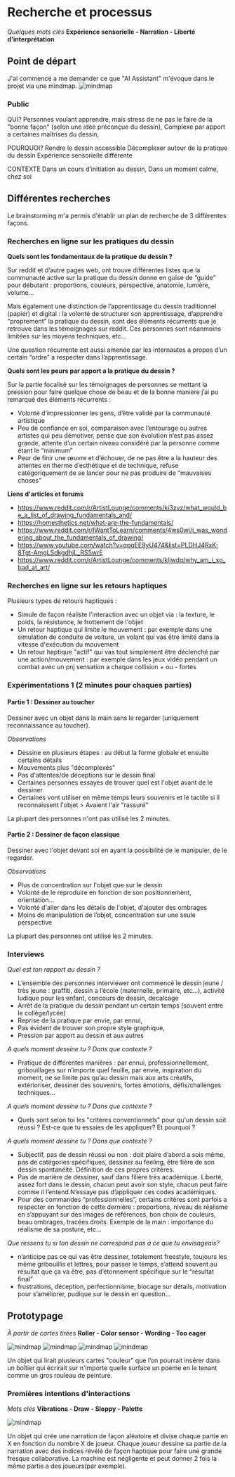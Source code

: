 # Recherche et processus

*Quelques mots clés*
**Expérience sensorielle - Narration - Liberté d'interprétation**

## Point de départ

J'ai commencé a me demander ce que "AI Assistant" m'évoque dans le projet via une mindmap.
![mindmap](/process/2023-10-20/mindmap-v1.jpg)

### Public

QUI?
Personnes voulant apprendre, mais stress de ne pas le faire de la "bonne façon" (selon une idée préconçue du dessin),
Complexe par apport a certaines maîtrises du dessin,

POURQUOI?
Rendre le dessin accessible
Décomplexer autour de la pratique du dessin
Expérience sensorielle différente

CONTEXTE
Dans un cours d’initiation au dessin,
Dans un moment calme, chez soi

## Différentes recherches

Le brainstorming m'a permis d'établir un plan de recherche de 3 différentes façons.

### Recherches en ligne sur les pratiques du dessin

**Quels sont les fondamentaux de la pratique du dessin ?**

Sur reddit et d’autre pages web, ont trouve différentes listes que la communauté active sur la pratique du dessin donne en guise de “guide” pour débutant : proportions, couleurs, perspective, anatomie, lumière, volume...

Mais également une distinction de l’apprentissage du dessin traditionnel (papier) et digital : la volonté de structurer son apprentissage, d’apprendre “proprement” la pratique du dessin, sont des éléments récurrents que je retrouve dans les témoignages sur reddit. Ces personnes sont néanmoins limitées sur les moyens techniques, etc...

Une question récurrente est aussi amenée par les internautes a propos d’un certain “ordre” a respecter dans l’apprentissage.

**Quels sont les peurs par apport a la pratique du dessin ?**

Sur la partie focalisé sur les témoignages de personnes se mettant la pression pour faire quelque chose de beau et de la bonne manière j’ai pu remarqué des éléments récurrents : 
- Volonté d’impressionner les gens, d’être validé par la   communauté artistique
- Peu de confiance en soi, comparaison avec l’entourage ou autres artistes qui peu démotiver, pense que son évolution n’est pas assez grande, attente d’un certain niveau considéré par la personne comme étant le “minimum”
- Peur de finir une œuvre et d’échouer, de ne pas être a la hauteur des attentes en therme d’esthétique et de technique, refuse catégoriquement de se lancer pour ne pas produire de “mauvaises choses” 

**Liens d'articles et forums**
- https://www.reddit.com/r/ArtistLounge/comments/ki3zvz/what_would_be_a_list_of_drawing_fundamentals_and/
- https://homesthetics.net/what-are-the-fundamentals/
- https://www.reddit.com/r/IWantToLearn/comments/4ws0wj/i_was_wondering_about_the_fundamentals_of_drawing/
- https://www.youtube.com/watch?v=qpqEE9yU474&list=PLDHJ4RxK-8Tgt-AmgLSdkgdhjL_RS5wrE
- https://www.reddit.com/r/ArtistLounge/comments/kljwdq/why_am_i_so_bad_at_art/

### Recherches en ligne sur les retours haptiques

Plusieurs types de retours haptiques :
- Simule de façon réaliste l'interaction avec un objet via : la texture, le poids, la résistance, le frottement de l'objet
- Un retour haptique qui limite le mouvement : par exemple dans une simulation de conduite de voiture, un volant qui vas être limité dans la vitesse d'exécution du mouvement
- Un retour haptique "actif" qui vas tout simplement être déclenché par une action/mouvement : par exemple dans les jeux vidéo pendant un combat avec un pnj sensation a chaque collision + ou - fortes

### Expérimentations 1 (2 minutes pour chaques parties)

#### Partie 1 : Dessiner au toucher

Dessiner avec un objet dans la main sans le regarder (uniquement reconnaissance au toucher).

*Observations*
- Dessine en plusieurs étapes : au début la forme globale et ensuite certains détails
- Mouvements plus "décomplexés"
- Pas d'attentes/de déceptions sur le dessin final
- Certaines personnes essayes de trouver quel est l'objet avant de le dessiner
- Certaines vont utiliser en même temps leurs souvenirs et le tactile si il reconnaissent l'objet > Avaient l'air "rassuré"

La plupart des personnes n'ont pas utilisé les 2 minutes.
#### Partie 2 : Dessiner de façon classique

Dessiner avec l'objet devant soi en ayant la possibilité de le manipuler, de le regarder.

*Observations*
- Plus de concentration sur l'objet que sur le dessin
- Volonté de le reproduire en fonction de son positionnement, orientation...
- Volonté d'aller dans les détails de l'objet, d'ajouter des ombrages
- Moins de manipulation de l’objet, concentration sur une seule perspective

La plupart des personnes ont utilisé les 2 minutes.

### Interviews

*Quel est ton rapport au dessin ?*
- L’ensemble des personnes interviewer ont commencé le dessin jeune / très jeune : graffiti, dessin a l’école (maternelle, primaire, etc...), activité ludique pour les enfant, concours de dessin, decalcage
- Arrêt de la pratique du dessin pendant un certain temps (souvent entre le collège/lycée)
- Reprise de la pratique par envie, par ennui,
- Pas évident de trouver son propre style graphique,
- Pression par apport au dessin et aux autres

*A quels moment dessine tu ? Dans que contexte ?*
- Pratique de différentes manières : par ennui, professionnellement,  gribouillages sur n’importe quel feuille, par envie, inspiration du moment, ne se limite pas qu’au dessin mais aux arts créatifs, extérioriser, dessiner des souvenirs, fortes émotions, défis/challenges techniques...

*A quels moment dessine tu ? Dans que contexte ?*
- Quels sont selon toi les "critères conventionnels" pour qu'un dessin soit réussi ? Est-ce que tu essaies de les appliquer? Et pourquoi ?

*A quels moment dessine tu ? Dans que contexte ?*
- Subjectif, pas de dessin réussi ou non : doit plaire d’abord a sois même, pas de catégories spécifiques, dessiner au feeling, être fière de son dessin spontanéité. Définition de ces propres critères.
- Pas de manière de dessiner, sauf dans filière très académique. Liberté, assez fort dans le dessin, chacun peut avoir son style, chacun peut faire comme il l’entend.N’essaye pas d’appliquer ces codes académiques.
- Pour des commandes “professionnelles”, certains critères sont parfois a respecter en fonction de cette dernière : proportions, niveau de réalisme en s’appuyant sur des images de références, bon choix de couleurs, beau ombrages, tracées droits. Exemple de la main : importance du réalisme de sa posture, etc...

*Que ressens tu si ton dessin ne correspond pas à ce que tu envisageais?*
- n’anticipe pas ce qui vas être dessiner, totalement freestyle, toujours les même gribouillis et lettres, pour passer le temps, s’attend souvent au résultat que ça va
être, pas d’étonnement spécifique sur le “résultat final”
- frustrations, déception, perfectionnisme, blocage sur détails, motivation pour s’améliorer, pudique sur le dessin en question...

## Prototypage

*À partir de cartes tirées*
**Roller - Color sensor - Wording - Too eager**

![mindmap](/process/2023-10-30/IMG_3160.jpg)
![mindmap](/process/2023-10-30/IMG_3159.jpg)
![mindmap](/process/2023-10-30/IMG_3158.jpg)
![mindmap](/process/2023-10-30/IMG_3155.jpg)

Un objet qui lirait plusieurs cartes "couleur" que l’on pourrait insérer dans un boîtier qui écrirait sur n'importe quelle surface un poème en le tenant comme un gros rouleau de peinture.

### Premières intentions d'interactions

*Mots clés*
**Vibrations - Draw - Sloppy - Palette**

![mindmap](/process/2023-10-30/IMG_3161.jpg)

Un objet qui crée une narration de façon aléatoire et divise chaque partie en X en fonction du nombre X de joueur.
Chaque joueur dessine sa partie de la narration avec des indices révélé de façon haptique pour faire une grande fresque collaborative.
La machine est négligente et peut donner 2 fois la même partie a des joueurs(par exemple).


